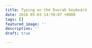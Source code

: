 ```yaml
---
title: Typing on the Dvorak keyboard
date: 2018-05-03 14:59:07 +0000
tags: []
featured_image: ''
description: ''
draft: true

---
```

